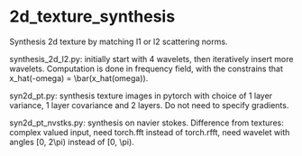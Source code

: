 # 2d_texture_synthesis

Synthesis 2d texture by matching l1 or l2 scattering norms. 

synthesis_2d_l2.py: initially start with 4 wavelets, then iteratively insert more wavelets. Computation is done in frequency field, with the constrains that x_hat(-omega) = \bar(x_hat(omega)).

syn2d_pt.py: synthesis texture images in pytorch with choice of 1 layer variance, 1 layer covariance and 2 layers. Do not need to specify gradients. 

syn2d_pt_nvstks.py: synthesis on navier stokes. Difference from textures: complex valued input, need torch.fft instead of torch.rfft, need wavelet with angles [0, 2\pi) instead of [0, \pi).  

